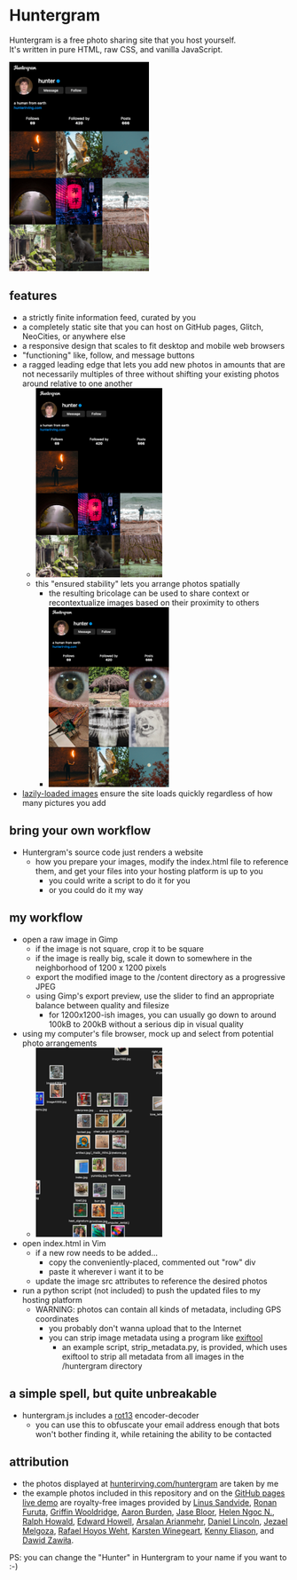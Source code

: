 # Huntergram
Huntergram is a free photo sharing site that you host yourself.<br>It's written in pure HTML, raw CSS, and vanilla JavaScript.

<a href="https://hunterirving.github.io/Huntergram/"><img src="readme_images/huntergram.png" width="50%" height="50%"></a>

## features
* a strictly finite information feed, curated by you
* a completely static site that you can host on GitHub pages, Glitch, NeoCities, or anywhere else
* a responsive design that scales to fit desktop and mobile web browsers
* "functioning" like, follow, and message buttons
* a ragged leading edge that lets you add new photos in amounts that are not necessarily multiples of three without shifting your existing photos around relative to one another
  * <img src="readme_images/ragged_leading_edge.png" width="50%" height="50%">
  * this "ensured stability" lets you arrange photos spatially
    * the resulting bricolage can be used to share context or recontextualize images based on their proximity to others
    * <img src="readme_images/collage.png" width="50%" height="50%">
* <a href="https://www.youtube.com/watch?v=ZBvvCdhLKdw">lazily-loaded images</a> ensure the site loads quickly regardless of how many pictures you add

## bring your own workflow
* Huntergram's source code just renders a website
  * how you prepare your images, modify the index.html file to reference them, and get your files into your hosting platform is up to you
    * you could write a script to do it for you
    * or you could do it my way

## my workflow
* open a raw image in Gimp
  * if the image is not square, crop it to be square
  * if the image is really big, scale it down to somewhere in the neighborhood of 1200 x 1200 pixels
  * export the modified image to the /content directory as a progressive JPEG
  * using Gimp's export preview, use the slider to find an appropriate balance between quality and filesize
      * for 1200x1200-ish images, you can usually go down to around 100kB to 200kB without a serious dip in visual quality
* using my computer's file browser, mock up and select from potential photo arrangements
  * <img src="readme_images/finder.png" width="50%" height="50%">
* open index.html in Vim
  * if a new row needs to be added...
    * copy the conveniently-placed, commented out "row" div
    * paste it wherever i want it to be
  * update the image src attributes to reference the desired photos
* run a python script (not included) to push the updated files to my hosting platform
  * WARNING: photos can contain all kinds of metadata, including GPS coordinates
    * you probably don't wanna upload that to the Internet
    * you can strip image metadata using a program like <a href="https://exiftool.org/">exiftool</a>
      * an example script, strip_metadata.py, is provided, which uses exiftool to strip all metadata from all images in the /huntergram directory

## a simple spell, but quite unbreakable
* huntergram.js includes a <a href="https://en.wikipedia.org/wiki/ROT13">rot13</a> encoder-decoder
  * you can use this to obfuscate your email address enough that bots won't bother finding it, while retaining the ability   to be contacted

## attribution
* the photos displayed at <a href="https://hunterirving.com/huntergram">hunterirving.com/huntergram</a> are taken by me
* the example photos included in this repository and on the <a href="https://hunterirving.github.io/Huntergram/">GitHub pages live demo</a> are royalty-free images provided by <a href="https://unsplash.com/photos/5DIFvVwe6wk">Linus Sandvide</a>, <a href="https://unsplash.com/photos/8hIErEH5pr0">Ronan Furuta</a>, <a href="https://unsplash.com/photos/aFMsnhkZoJg">Griffin Wooldridge</a>, <a href="https://unsplash.com/photos/gmy25xvSkq8">Aaron Burden</a>, <a href="https://unsplash.com/photos/oCZHIa1D4EU">Jase Bloor</a>, <a href="https://unsplash.com/photos/EOc0OgfHecs">Helen Ngoc N.</a>, <a href="https://unsplash.com/photos/GSCtoEEqntQ">Ralph Howald</a>, <a href="https://unsplash.com/photos/rgcJWAxaubg">Edward Howell</a>, <a            href="https://unsplash.com/photos/m0brfG9nMPs">Arsalan Arianmehr</a>, <a href="https://unsplash.com/photos/Mn3lkbSQRLY">Daniel Lincoln</a>, <a href="https://unsplash.com/photos/alY6_OpdwRQ">Jezael Melgoza</a>, <a href="https://unsplash.com/photos/EfqQLK5T_lE">Rafael Hoyos Weht</a>, <a href="https://unsplash.com/photos/PpKla8Qtv8c">Karsten Winegeart</a>, <a href="https://unsplash.com/photos/lJ6iASrFAnQ">Kenny Eliason</a>, and <a href="https://unsplash.com/photos/9P2-bzjvIHk">Dawid Zawiła</a>.

PS: you can change the "Hunter" in Huntergram to your name if you want to :-)
